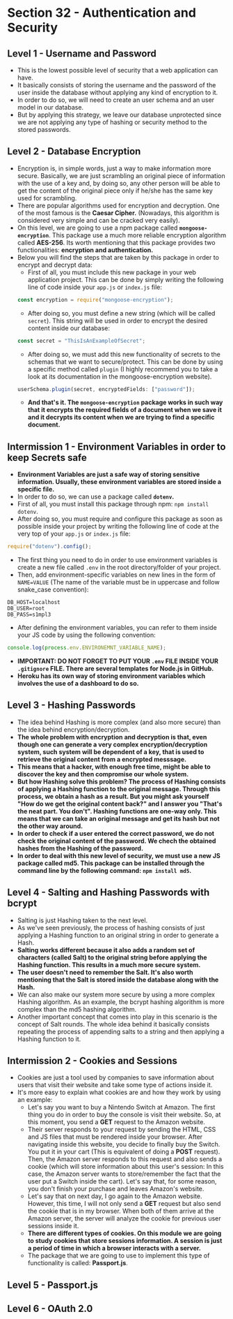 # Section 32 - Authentication and Security

## Level 1 - Username and Password
* This is the lowest possible level of security that a web application can have.
* It basically consists of storing the username and the password of the user inside the database without applying any kind of encryption to it.
* In order to do so, we will need to create an user schema and an user model in our database.
* But by applying this strategy, we leave our database unprotected since we are not applying any type of hashing or security method to the stored passwords.

## Level 2 - Database Encryption
* Encryption is, in simple words, just a way to make information more secure. Basically, we are just scrambling an original piece of information with the use of a key and, by doing so, any other person will be able to get the content of the original piece only if he/she has the same key used for scrambling.
* There are popular algorithms used for encryption and decryption. One of the most famous is the __Caesar Cipher.__ (Nowadays, this algorithm is considered very simple and can be cracked very easily).
* On this level, we are going to use a npm package called __```mongoose-encryption```__. This package use a much more reliable encryption algorithm called __AES-256__. Its worth mentioning that this package provides two functionalities: __encryption and authentication.__
* Below you will find the steps that are taken by this package in order to encrypt and decrypt data:
  * First of all, you must include this new package in your web application project. This can be done by simply writing the following line of code inside your ```app.js``` or ```index.js``` file:
  ```javascript
  const encryption = require("mongoose-encryption");
  ```
  * After doing so, you must define a new string (which will be called ```secret```). This string will be used in order to encrypt the desired content inside our database:
  ```javascript
  const secret = "ThisIsAnExampleOfSecret";
  ```
  * After doing so, we must add this new functionality of secrets to the schemas that we want to secure/protect. This can be done by using a specific method called ```plugin``` (I highly recommend you to take a look at its documentation in the mongoose-encryption website).
  ```javascript
  userSchema.plugin(secret, encryptedFields: ["password"]);
  ```
  * __And that's it. The ```mongoose-encryption``` package works in such way that it encrypts the required fields of a document when we save it and it decrypts its content when we are trying to find a specific document.__

## Intermission 1 - Environment Variables in order to keep Secrets safe
* __Environment Variables are just a safe way of storing sensitive information. Usually, these environment variables are stored inside a specific file.__
* In order to do so, we can use a package called __```dotenv```.__
* First of all, you must install this package through npm: ```npm install dotenv```.
* After doing so, you must require and configure this package as soon as possible inside your project by writing the following line of code at the very top of your ```app.js``` or ```index.js``` file:
```javascript
require("dotenv").config();
```
* The first thing you need to do in order to use environment variables is create a new file called ```.env``` in the root directory/folder of your project.
* Then, add environment-specific variables on new lines in the form of ```NAME=VALUE``` (The name of the variable must be in uppercase and follow snake_case convention):
```
DB_HOST=localhost
DB_USER=root
DB_PASS=s1mpl3
```
* After defining the environment variables, you can refer to them inside your JS code by using the following convention:
```javascript
console.log(process.env.ENVIRONEMNT_VARIABLE_NAME);
```
* __IMPORTANT: DO NOT FORGET TO PUT YOUR ```.env``` FILE INSIDE YOUR ```.gitignore``` FILE. There are several templates for Node.js in GitHub.__
* __Heroku has its own way of storing environment variables which involves the use of a dashboard to do so.__

## Level 3 - Hashing Passwords
* The idea behind Hashing is more complex (and also more secure) than the idea behind encryption/decryption.
* __The whole problem with encryption and decryption is that, even though one can generate a very complex encryption/decryption system, such system will be dependent of a key, that is used to retrieve the original content from a encrypted messsage.__
* __This means that a hacker, with enough free time, might be able to discover the key and then compromise our whole system.__
* __But how Hashing solve this problem? The process of Hashing consists of applying a Hashing function to the original message. Through this process, we obtain a hash as a result. But you might ask yourself "How do we get the original content back?" and I answer you "That's the neat part. You don't". Hashing functions are one-way only. This means that we can take an original message and get its hash but not the other way around.__
* __In order to check if a user entered the correct password, we do not check the original content of the password. We chech the obtained hashes from the Hashing of the password.__
* __In order to deal with this new level of security, we must use a new JS package called md5. This package can be installed through the command line by the following command: ```npm install md5```.__

## Level 4 - Salting and Hashing Passwords with bcrypt
* Salting is just Hashing taken to the next level.
* As we've seen previously, the process of hashing consists of just applying a Hashing function to an original string in order to generate a Hash.
* __Salting works different because it also adds a random set of characters (called Salt) to the original string before applying the Hashing function. This results in a much more secure system.__
* __The user doesn't need to remember the Salt. It's also worth mentioning that the Salt is stored inside the database along with the Hash.__
* We can also make our system more secure by using a more complex Hashing algorithm. As an example, the bcrypt hashing algorithm is more complex than the md5 hashing algorithm.
* Another important concept that comes into play in this scenario is the concept of Salt rounds. The whole idea behind it basically consists repeating the process of appending salts to a string and then applying a Hashing function to it.

## Intermission 2 - Cookies and Sessions
* Cookies are just a tool used by companies to save information about users that visit their website and take some type of actions inside it.
* It's more easy to explain what cookies are and how they work by using an example:
  * Let's say you want to buy a Nintendo Switch at Amazon. The first thing you do in order to buy the console is visit their website. So, at this moment, you send a __GET__ request to the Amazon website.
  * Their server responds to your request by sending the HTML, CSS and JS files that must be rendered inside your browser. After navigating inside this website, you decide to finally buy the Switch. You put it in your cart (This is equivalent of doing a __POST__ request). Then, the Amazon server responds to this request and also sends a cookie (which will store information about this user's session: In this case, the Amazon server wants to store/remember the fact that the user put a Switch inside the cart). Let's say that, for some reason, you don't finish your purchase and leaves Amazon's website. 
  * Let's say that on next day, I go again to the Amazon website. However, this time, I will not only send a __GET__ request but also send the cookie that is in my browser. When both of them arrive at the Amazon server, the server will analyze the cookie for previous user sessions inside it.
  * __There are different types of cookies. On this module we are going to study cookies that store sessions information. A session is just a period of time in which a browser interacts with a server.__
  * The package that we are going to use to implement this type of functionality is called: __Passport.js__.

## Level 5 - Passport.js

## Level 6 - OAuth 2.0
